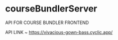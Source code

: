 # courseBundlerServer


API FOR COURSE BUNDLER FRONTEND

API LINK ~ https://vivacious-gown-bass.cyclic.app/
